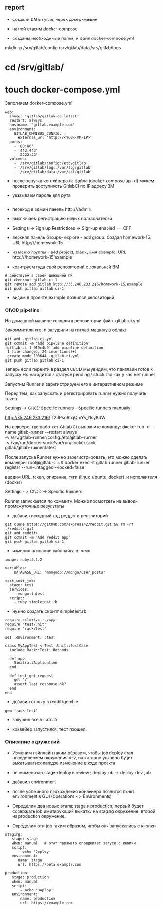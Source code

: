 ## report

* создали ВМ в гугле, черех докер-машин
* на ней ставим docker-compose

* созданы необходимые папки, и файл docker-compose.yml

mkdir -p /srv/gitlab/config /srv/gitlab/data /srv/gitlab/logs
# cd /srv/gitlab/
# touch docker-compose.yml

Заполняем docker-compose.yml

```
web:
  image: 'gitlab/gitlab-ce:latest'
  restart: always
  hostname: 'gitlab.example.com'
  environment:
    GITLAB_OMNIBUS_CONFIG: |
      external_url 'http://<YOUR-VM-IP>'
  ports:
    - '80:80'
    - '443:443'
    - '2222:22'
  volumes:
    - '/srv/gitlab/config:/etc/gitlab'
    - '/srv/gitlab/logs:/var/log/gitlab'
    - '/srv/gitlab/data:/var/opt/gitlab'
```

* после запуска контейнера из файла (docker-compose up -d) можем проверить доступность GitlabCI  по IP адресу ВМ
 

* указываем пароль для рута
```

```

* переход в админ панель http://<IP>/admin

* выключаем регистрацию новых пользователей
*  Settings -> Sign up Restrictions -> Sign-up enabled == OFF

* верхняя панель Groups- explore - add group. Создал homework-15. URL http://<ip>/homework-15

* из меню группы - add project, blank, имя example. URL http://<ip>/homework-15/example

* копитруем туда свой репозиторий c локальной ВМ
```
# действуем в своей домашней ПК
git checkout gitlab-ci-1
git remote add gitlab http://35.246.233.216/homework-15/example
git push gitlab gitlab-ci-1
```

* видим в проекте example появился репозиторий

### CI\CD pipeline

На домашней машине создали в репозитории файл .gitlab-ci.yml

Закоммитили его, и запушили на гитлаб-машину в облаке
````
git add .gitlab-ci.yml 
git commit -m 'add pipeline definition'
[gitlab-ci-1 919c4b9] add pipeline definition
 1 file changed, 24 insertions(+)
 create mode 100644 .gitlab-ci.yml
git push gitlab gitlab-ci-1
````

Теперь если перейти в раздел CI/CD мы увидим, что пайплайн готов к
запуску
Но находится в статусе pending / stuck так как у нас нет runner

Запустим Runner и зарегистрируем его в интерактивном
режиме

Перед тем, как запускать и регистрировать runner
нужно получить токен

Settings -> CI\CD Specific runners - Specific runners manually

http://35.246.233.216/
T2JPso8hqQmYv_Nsy8dW

На сервере, где работает Gitlab CI выполните команду:
docker run -d --name gitlab-runner --restart always \
-v /srv/gitlab-runner/config:/etc/gitlab-runner \
-v /var/run/docker.sock:/var/run/docker.sock \
gitlab/gitlab-runner:latest

После запуска Runner нужно зарегистрировать, это можно сделать командой:
root@gitlab-ci:~# docker exec -it gitlab-runner gitlab-runner register --run-untagged --locked=false

вводим URL, token, описание, теги (linux, ubuntu, docker). и исполнителя (docker)

Settings - > CI\CD -> Specific Runners

Runner запускается по коммиту. Можно посмотреть на вывод-промежуточные результаты


* добавил исходный код реддит в репозиторий
````
git clone https://github.com/express42/reddit.git && rm -rf ./reddit/.git
git add reddit/
git commit -m “Add reddit app”
git push gitlab gitlab-ci-1
````
* изменил описание пайплайна в .юмл
````
image: ruby:2.4.2

variables:
    DATABASE_URL: 'mongodb://mongo/user_posts'

test_unit_job:
  stage: test
  services:
    - mongo:latest
  script:
    - ruby simpletest.rb
````
* нужно создать скрипт simpletest.rb
```
require_relative './app'
require 'test/unit'
require 'rack/test'

set :environment, :test

class MyAppTest < Test::Unit::TestCase
  include Rack::Test::Methods

  def app
    Sinatra::Application
  end

  def test_get_request
    get '/'
    assert last_response.ok?
  end
end
```
*  добавил строку в reddit/gemfile 

```
gem 'rack-test'
```

* запушил все в гитлаб

* конвейер запустился, тест прошел. 


### Описание окружений

* Изменим пайплайн таким образом, чтобы job deploy
стал определением окружения dev, на которое условно
будет выкатываться каждое изменение в коде проекта

* переименован stage-deploy в review ; deploy job -> deploy_dev_job

* добавил environment


* после успешного прохождения конвейера появится пункт environment в GUI (Operations - > Environments)

* Определим два новых этапа: stage и production, первый будет
содержать job имитирующий выкатку на staging окружение, второй
на production окружение.

* Определим эти job таким образом, чтобы они запускались с кнопки
````
staging:
   stage: stage
   when: manual   # этот параметр определяет запуск с кнопки
   script: 
      - echo 'Deploy'
   environment:
      name: stage
      url: https://beta.example.com

production:
   stage: production
   when: manual
   script:
       - echo 'Deploy'
   environment: 
       name: production
       url: https://example.com
````


